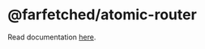 # @farfetched/atomic-router

Read documentation [here](https://ff.effector.dev/api/routers/atomic-router.html).
